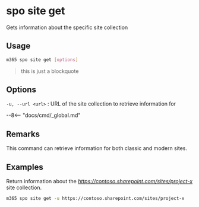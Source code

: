 # spo site get

Gets information about the specific site collection

## Usage

```sh
m365 spo site get [options]
```

> this is just a blockquote

## Options

`-u, --url <url>`
: URL of the site collection to retrieve information for

--8<-- "docs/cmd/_global.md"

## Remarks

This command can retrieve information for both classic and modern sites.

## Examples

Return information about the _https://contoso.sharepoint.com/sites/project-x_ site collection.

```sh
m365 spo site get -u https://contoso.sharepoint.com/sites/project-x
```